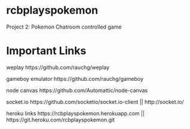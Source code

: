 # rcbplayspokemon
Project 2: Pokemon Chatroom controlled game


<h1>Important Links</h1>
<p>weplay https://github.com/rauchg/weplay</p>
<p>gameboy emulator https://github.com/rauchg/gameboy</p>
<p>node canvas https://github.com/Automattic/node-canvas</p>
<p>socket.io https://github.com/socketio/socket.io-client || http://socket.io/</p>
<p>heroku links https://rcbplayspokemon.herokuapp.com || https://git.heroku.com/rcbplayspokemon.git </p>
